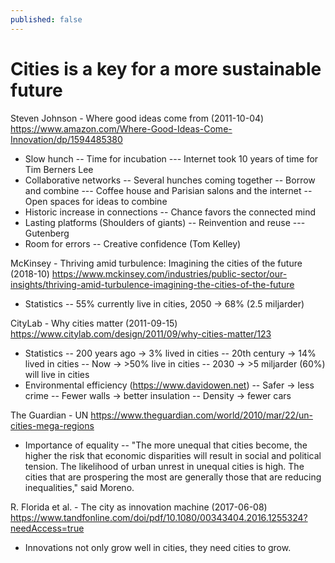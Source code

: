 ```yaml
---
published: false
---
```

# Cities is a key for a more sustainable future

Steven Johnson - Where good ideas come from (2011-10-04)
https://www.amazon.com/Where-Good-Ideas-Come-Innovation/dp/1594485380
- Slow hunch
-- Time for incubation
--- Internet took 10 years of time for Tim Berners Lee
- Collaborative networks
-- Several hunches coming together
-- Borrow and combine
--- Coffee house and Parisian salons and the internet
-- Open spaces for ideas to combine 
- Historic increase in connections
-- Chance favors the connected mind
- Lasting platforms (Shoulders of giants)
-- Reinvention and reuse
--- Gutenberg
- Room for errors 
-- Creative confidence (Tom Kelley)

McKinsey - Thriving amid turbulence: Imagining the cities of the future (2018-10)
https://www.mckinsey.com/industries/public-sector/our-insights/thriving-amid-turbulence-imagining-the-cities-of-the-future
- Statistics
-- 55% currently live in cities, 2050 -> 68% (2.5 miljarder)

CityLab - Why cities matter (2011-09-15)
https://www.citylab.com/design/2011/09/why-cities-matter/123
- Statistics 
-- 200 years ago -> 3% lived in cities
-- 20th century -> 14% lived in cities
-- Now -> >50% live in cities
-- 2030 -> >5 miljarder (60%) will live in cities
- Environmental efficiency (https://www.davidowen.net)
-- Safer -> less crime
-- Fewer walls -> better insulation
-- Density -> fewer cars 

The Guardian - UN
https://www.theguardian.com/world/2010/mar/22/un-cities-mega-regions
- Importance of equality
-- "The more unequal that cities become, the higher the risk that economic disparities will result in social and political tension. The likelihood of urban unrest in unequal cities is high. The cities that are prospering the most are generally those that are reducing inequalities," said Moreno.

R. Florida et al. - The city as innovation machine (2017-06-08)
https://www.tandfonline.com/doi/pdf/10.1080/00343404.2016.1255324?needAccess=true
- Innovations not only grow well in cities, they need cities to grow.
